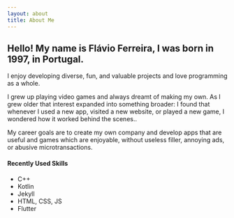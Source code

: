 ```yaml
---
layout: about
title: About Me
---
```


## Hello! My name is Flávio Ferreira, I was born in 1997, in Portugal.

I enjoy developing diverse, fun, and valuable projects and love programming as a whole.

I grew up playing video games and always dreamt of making my own. As I grew older that interest expanded into something broader:
I found that whenever I used a new app, visited a new website, or played a new game, I wondered how it worked behind the scenes..

My career goals are to create my own company and develop apps that are useful and games which are enjoyable, without useless filler, annoying ads, or abusive microtransactions.

#### Recently Used Skills
- C++
- Kotlin
- Jekyll
- HTML, CSS, JS
- Flutter